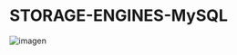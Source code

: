 # STORAGE-ENGINES-MySQL

![imagen](https://user-images.githubusercontent.com/61557739/161735732-e21eb81e-2277-4e24-9609-e70ba3dbe07d.png)
